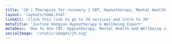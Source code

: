 ```yaml
---
title: 'JH | Therapies for recovery | CBT, Hypnotherapy, Mental Health, and Wellbeing Expert'
layout: 'layouts/home.html'
linkAlt: 'Click this link to go to JH services and intro to JH'
metaTitle: 'Justine Hodgson Hypnotherapy & Wellbeing Expert'
metaDesc: 'One to One CBT, Hypnotherapy, Mental Health and Wellbeing coaching and Yin Yoga therapy online services based in the UK.'
socialImage: '/static/images/jh.svg'
---
```


